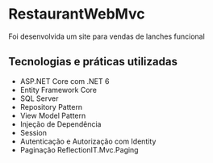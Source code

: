 # RestaurantWebMvc

Foi desenvolvida um site para vendas de lanches funcional

## Tecnologias e práticas utilizadas
- ASP.NET Core com .NET 6
- Entity Framework Core
- SQL Server 
- Repository Pattern
- View Model Pattern
- Injeção de Dependência
- Session
- Autenticação e Autorização com Identity 
- Paginação ReflectionIT.Mvc.Paging
